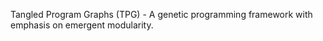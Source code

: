 Tangled Program Graphs (TPG) - A genetic programming framework with emphasis on emergent modularity.
